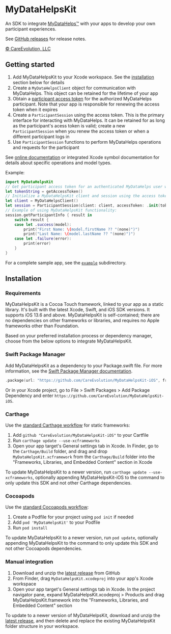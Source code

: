 # MyDataHelpsKit

An SDK to integrate [MyDataHelps™](https://careevolution.com/mydatahelps/) with your apps to develop your own participant experiences.

See [GitHub releases](https://github.com/CareEvolution/MyDataHelpsKit-iOS/releases) for release notes.

[© CareEvolution, LLC](https://developer.mydatahelps.org)

## Getting started

1. Add MyDataHelpsKit to your Xcode workspace. See the [installation](#installation) section below for details
2. Create a `MyDataHelpsClient` object for communication with MyDataHelps. This object can be retained for the lifetime of your app
3. Obtain a [participant access token](https://developer.mydatahelps.org/sdk/participant_tokens.html) for the authorized MyDataHelps participant. Note that your app is responsible for renewing the access token when it expires
4. Create a `ParticipantSession` using the access token. This is the primary interface for interacting with MyDataHelps. It can be retained for as long as the participant's acess token is valid; create a new `ParticipantSession` when you renew the access token or when a different participant logs in
5. Use `ParticipantSession` functions to perform MyDataHelps operations and requests for the participant

See [online documentation](https://developer.mydatahelps.org/ios/) or integrated Xcode symbol documentation for details about specific operations and model types.

Example:

```swift
import MyDataHelpsKit
// Get participant access token for an authenticated MyDataHelps user within your app.
let tokenString = getAccessToken()
// Initialize a MyDataHelpsKit client and session using the access token.
let client = MyDataHelpsClient()
let session = ParticipantSession(client: client, accessToken: .init(token: tokenString))
// Example of using MyDataHelpsKit functionality:
session.getParticipantInfo { result in
    switch result {
    case let .success(model):
        print("First Name: \(model.firstName ?? "(none)")")
        print("Last Name: \(model.lastName ?? "(none)")")
    case let .failure(error):
        print(error)
    }
}
```

For a complete sample app, see the [`example`](https://github.com/CareEvolution/MyDataHelpsKit-iOS/tree/main/example) subdirectory.

## Installation

### Requirements

MyDataHelpsKit is a Cocoa Touch framework, linked to your app as a static library. It's built with the latest Xcode, Swift, and iOS SDK versions. It supports iOS 13.6 and above. MyDataHelpsKit is self-contained; there are no dependencies on other frameworks or libraries, and requires no Apple frameworks other than Foundation.

Based on your preferred installation process or dependency manager, choose from the below options to integrate MyDataHelpsKit.

### Swift Package Manager

Add MyDataHelpsKit as a dependency to your Package.swift file. For more information, see the [Swift Package Manager documentation](https://github.com/apple/swift-package-manager/tree/master/Documentation).

```swift
.package(url: "https://github.com/CareEvolution/MyDataHelpsKit-iOS", from: "1.2.0")
```

Or in your Xcode project, go to File > Swift Packages > Add Package Dependency and enter `https://github.com/CareEvolution/MyDataHelpsKit-iOS`.

### Carthage

Use the [standard Carthage workflow](https://github.com/Carthage/Carthage#adding-frameworks-to-an-application) for static frameworks:

1. Add `github "CareEvolution/MyDataHelpsKit-iOS"` to your Cartfile
2. Run `carthage update --use-xcframeworks`
3. Open your app target's General settings tab in Xcode. In Finder, go to the `Carthage/Build` folder, and drag and drop `MyDataHelpsKit.xcframework` from the `Carthage/Build` folder into the "Frameworks, Libraries, and Embedded Content" section in Xcode

To update MyDataHelpsKit to a newer version, run `carthage update --use-xcframeworks`, optionally appending MyDataHelpsKit-iOS to the command to only update this SDK and not other Carthage dependencies.

### Cocoapods

Use the [standard Cocoapods workflow](https://guides.cocoapods.org/using/using-cocoapods.html):

1. Create a Podfile for your project using `pod init` if needed
2. Add `pod 'MyDataHelpsKit'` to your Podfile
3. Run `pod install`

To update MyDataHelpsKit to a newer version, run `pod update`, optionally appending MyDataHelpsKit to the command to only update this SDK and not other Cocoapods dependencies.

### Manual integration

1. Download and unzip the [latest release](https://github.com/CareEvolution/MyDataHelpsKit-iOS/releases) from GitHub
2. From Finder, drag `MyDataHelpsKit.xcodeproj`  into your app's Xcode workspace
3. Open your app target's General settings tab in Xcode. In the project navigator pane, expand MyDataHelpsKit.xcodeproj > Products and drag MyDataHelpsKit.framework into the "Frameworks, Libraries, and Embedded Content" section 

To update to a newer version of MyDataHelpsKit, download and unzip the [latest release](https://github.com/CareEvolution/MyDataHelpsKit-iOS/releases), and then delete and replace the existing MyDataHelpsKit folder structure in your workspace.
